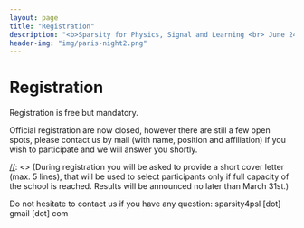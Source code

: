 ```yaml
---
layout: page
title: "Registration"
description: "<b>Sparsity for Physics, Signal and Learning <br> June 24th - 27th 2019</b>"
header-img: "img/paris-night2.png"
---
```


Registration
=======================
Registration is free but mandatory.

[//]: <> (Please register before **March 31st, 2019**.)

Official registration are now closed, however there are still a few open spots, please contact us by mail (with name, position and affiliation) if you wish to participate and we will answer you shortly.

[//]: <> (During registration you will be asked to provide a short cover letter (max. 5 lines), that will be used to select participants only if full capacity of the school is reached. Results will be announced no later than March 31st.)

[//]: <> (**<a href="https://docs.google.com/forms/d/e/1FAIpQLSd2kf952gDKGe7ckEmNZXU-6lxpKWjgPg-4x9swEh4qTIojnQ/viewform?usp=sf_link" target="blank">Registration form</a>**)

Do not hesitate to contact us if you have any question: sparsity4psl [dot] gmail [dot] com